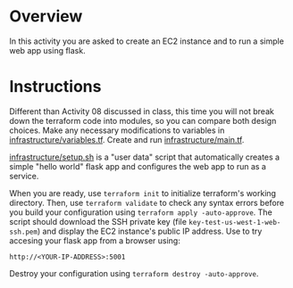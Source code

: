 # Overview

In this activity you are asked to create an EC2 instance and to run a simple web app using flask. 

# Instructions 

Different than Activity 08 discussed in class, this time you will not break down the terraform code into modules, so you can compare both design choices. Make any necessary modifications to variables in [infrastructure/variables.tf](infrastructure/variables.tf). Create and run [infrastructure/main.tf](infrastructure/main.tf). 

[infrastructure/setup.sh](infrastructure/setup.sh) is a "user data" script that automatically creates a simple "hello world" flask app and configures the web app to run as a service. 

When you are ready, use ```terraform init``` to initialize terraform's working directory. Then, use ```terraform validate``` to check any syntax errors before you build your configuration using ```terraform apply -auto-approve```.  The script should download the SSH private key (file ```key-test-us-west-1-web-ssh.pem```) and display the EC2 instance's public IP address. Use to try accesing your flask app from a browser using: 

```
http://<YOUR-IP-ADDRESS>:5001
```

Destroy your configuration using ```terraform destroy -auto-approve```. 
